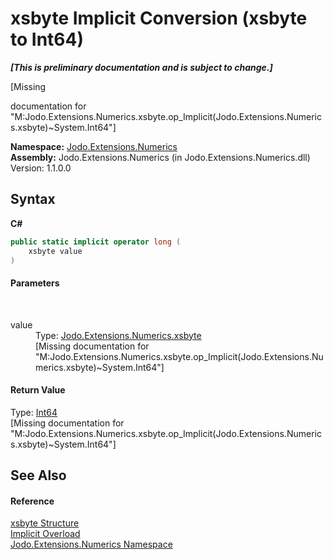 # xsbyte&nbsp;Implicit Conversion (xsbyte to Int64)
 _**\[This is preliminary documentation and is subject to change.\]**_

\[Missing <summary> documentation for "M:Jodo.Extensions.Numerics.xsbyte.op_Implicit(Jodo.Extensions.Numerics.xsbyte)~System.Int64"\]

**Namespace:**&nbsp;<a href="N_Jodo_Extensions_Numerics">Jodo.Extensions.Numerics</a><br />**Assembly:**&nbsp;Jodo.Extensions.Numerics (in Jodo.Extensions.Numerics.dll) Version: 1.1.0.0

## Syntax

**C#**<br />
``` C#
public static implicit operator long (
	xsbyte value
)
```


#### Parameters
&nbsp;<dl><dt>value</dt><dd>Type: <a href="T_Jodo_Extensions_Numerics_xsbyte">Jodo.Extensions.Numerics.xsbyte</a><br />\[Missing <param name="value"/> documentation for "M:Jodo.Extensions.Numerics.xsbyte.op_Implicit(Jodo.Extensions.Numerics.xsbyte)~System.Int64"\]</dd></dl>

#### Return Value
Type: <a href="https://docs.microsoft.com/dotnet/api/system.int64" target="_blank" rel="noopener noreferrer">Int64</a><br />\[Missing <returns> documentation for "M:Jodo.Extensions.Numerics.xsbyte.op_Implicit(Jodo.Extensions.Numerics.xsbyte)~System.Int64"\]

## See Also


#### Reference
<a href="T_Jodo_Extensions_Numerics_xsbyte">xsbyte Structure</a><br /><a href="Overload_Jodo_Extensions_Numerics_xsbyte_op_Implicit">Implicit Overload</a><br /><a href="N_Jodo_Extensions_Numerics">Jodo.Extensions.Numerics Namespace</a><br />